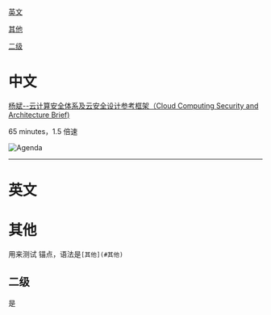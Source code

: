 [英文](#英文)

[其他](#其他)



[二级](#二级)

# 中文

[杨斌--云计算安全体系及云安全设计参考框架（Cloud Computing Security and Architecture Brief)](https://www.bilibili.com/video/BV1E5411t7t4?from=search&seid=12572482783514412558)

65 minutes，1.5 倍速

![Agenda](https://tva1.sinaimg.cn/large/007S8ZIlgy1gdtd6ehoofj30qt09hdje.jpg)

---



# 英文



# 其他

用来测试 锚点，语法是`[其他](#其他)`



## 二级

是

